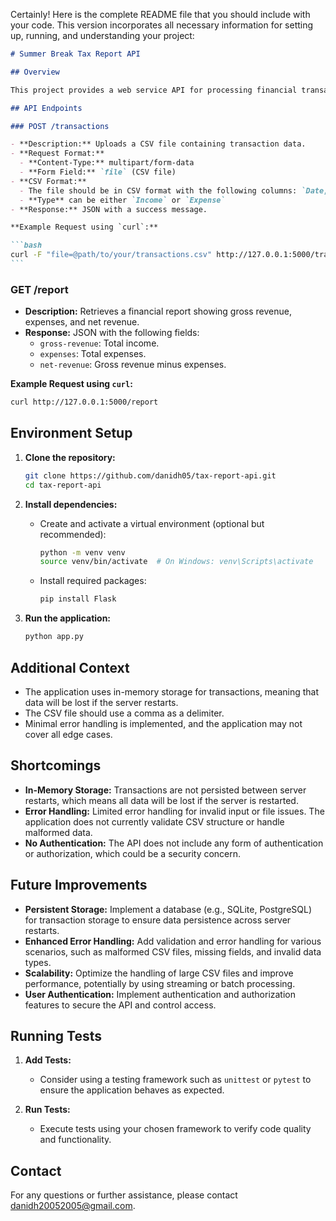 Certainly! Here is the complete README file that you should include with your code. This version incorporates all necessary information for setting up, running, and understanding your project:

````markdown
# Summer Break Tax Report API

## Overview

This project provides a web service API for processing financial transactions and generating a tax-friendly report. It allows users to submit CSV files with transaction data and retrieve aggregate financial information such as gross revenue, expenses, and net revenue.

## API Endpoints

### POST /transactions

- **Description:** Uploads a CSV file containing transaction data.
- **Request Format:**
  - **Content-Type:** multipart/form-data
  - **Form Field:** `file` (CSV file)
- **CSV Format:**
  - The file should be in CSV format with the following columns: `Date, Type, Amount($), Memo`
  - **Type** can be either `Income` or `Expense`
- **Response:** JSON with a success message.

**Example Request using `curl`:**

```bash
curl -F "file=@path/to/your/transactions.csv" http://127.0.0.1:5000/transactions
```
````

### GET /report

- **Description:** Retrieves a financial report showing gross revenue, expenses, and net revenue.
- **Response:** JSON with the following fields:
  - `gross-revenue`: Total income.
  - `expenses`: Total expenses.
  - `net-revenue`: Gross revenue minus expenses.

**Example Request using `curl`:**

```bash
curl http://127.0.0.1:5000/report
```

## Environment Setup

1. **Clone the repository:**

   ```bash
   git clone https://github.com/danidh05/tax-report-api.git
   cd tax-report-api
   ```

2. **Install dependencies:**

   - Create and activate a virtual environment (optional but recommended):
     ```bash
     python -m venv venv
     source venv/bin/activate  # On Windows: venv\Scripts\activate
     ```
   - Install required packages:
     ```bash
     pip install Flask
     ```

3. **Run the application:**
   ```bash
   python app.py
   ```

## Additional Context

- The application uses in-memory storage for transactions, meaning that data will be lost if the server restarts.
- The CSV file should use a comma as a delimiter.
- Minimal error handling is implemented, and the application may not cover all edge cases.

## Shortcomings

- **In-Memory Storage:** Transactions are not persisted between server restarts, which means all data will be lost if the server is restarted.
- **Error Handling:** Limited error handling for invalid input or file issues. The application does not currently validate CSV structure or handle malformed data.
- **No Authentication:** The API does not include any form of authentication or authorization, which could be a security concern.

## Future Improvements

- **Persistent Storage:** Implement a database (e.g., SQLite, PostgreSQL) for transaction storage to ensure data persistence across server restarts.
- **Enhanced Error Handling:** Add validation and error handling for various scenarios, such as malformed CSV files, missing fields, and invalid data types.
- **Scalability:** Optimize the handling of large CSV files and improve performance, potentially by using streaming or batch processing.
- **User Authentication:** Implement authentication and authorization features to secure the API and control access.

## Running Tests

1. **Add Tests:**

   - Consider using a testing framework such as `unittest` or `pytest` to ensure the application behaves as expected.

2. **Run Tests:**
   - Execute tests using your chosen framework to verify code quality and functionality.

## Contact

For any questions or further assistance, please contact danidh20052005@gmail.com.
